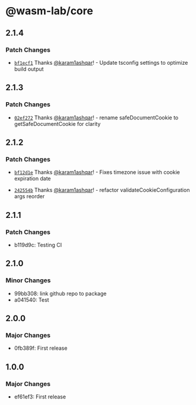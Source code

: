 # @wasm-lab/core

## 2.1.4

### Patch Changes

- [`bf1ecf1`](https://github.com/wasm-lab/cookies/commit/bf1ecf10669a121db7200a1ffc1cf33f0a4453eb) Thanks [@karam1ashqar](https://github.com/karam1ashqar)! - Update tsconfig settings to optimize build output

## 2.1.3

### Patch Changes

- [`02ef272`](https://github.com/wasm-lab/cookies/commit/02ef27268c7ca3c2e58c11c11050b9f451e7dd8d) Thanks [@karam1ashqar](https://github.com/karam1ashqar)! - rename safeDocumentCookie to getSafeDocumentCookie for clarity

## 2.1.2

### Patch Changes

- [`bf12d1e`](https://github.com/wasm-lab/cookies/commit/bf12d1ecd1394968360e9329e2d85266dfb99ffd) Thanks [@karam1ashqar](https://github.com/karam1ashqar)! - Fixes timezone issue with cookie expiration date

- [`242554b`](https://github.com/wasm-lab/cookies/commit/242554bf45122b32240e27ae401241d11be1a5f4) Thanks [@karam1ashqar](https://github.com/karam1ashqar)! - refactor validateCookieConfiguration args reorder

## 2.1.1

### Patch Changes

- b119d9c: Testing CI

## 2.1.0

### Minor Changes

- 99bb308: link github repo to package
- a041540: Test

## 2.0.0

### Major Changes

- 0fb389f: First release

## 1.0.0

### Major Changes

- ef61ef3: First release
